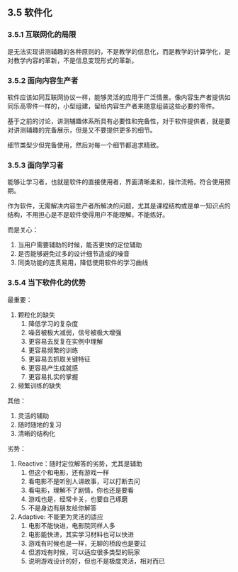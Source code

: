 ## 3.5 软件化

### 3.5.1 互联网化的局限

是无法实现讲测辅趣的各种原则的，不是教学的信息化，而是教学的计算学化，是对教学内容的革新，不是信息变现形式的革新。

### 3.5.2 面向内容生产者

软件应该如同互联网协议一样，能够灵活的应用于广泛情景。像内容生产者提供如同乐高零件一样的，小型组建，留给内容生产者来随意组装这些必要的零件。

基于之前的讨论，讲测辅趣体系所具有必要性和完备性，对于软件提供者，就是要对讲测辅趣的完备展示，但是又不要提供更多的细节。

细节类型少但完备使用，然后对每一个细节都追求精致。

### 3.5.3 面向学习者

能够让学习者，也就是软件的直接使用者，界面清晰柔和，操作流畅，符合使用预期。

作为软件，无需解决内容生产者所解决的问题，尤其是课程结构或是单一知识点的结构，不用担心是不是软件使得用户不能理解，不能练好。

而是关心：

1. 当用户需要辅助的时候，能否更快的定位辅助
1. 是否能够避免过多的设计细节造成的噪音
1. 同类功能的连贯易用，降低使用软件的学习曲线

### 3.5.4 当下软件化的优势

最重要：

1. 颗粒化的缺失
    1. 降低学习的复杂度
    1. 噪音被极大减弱，信号被极大增强
    1. 更容易去反复在实例中理解
    1. 更容易频繁的训练
    1. 更容易去抓取关键特征
    1. 更容易产生成就感
    1. 更容易扎实的掌握
1. 频繁训练的缺失

其他：

1. 灵活的辅助
1. 随时随地的复习
1. 清晰的结构化

劣势：

1. Reactive：随时定位解答的劣势，尤其是辅助
    1. 但这个和电影，还有游戏一样
    1. 看电影不是听别人讲故事，可以打断去问
    1. 看电影，理解不了剧情，你也还是要看
    1. 游戏也是，经常卡关，也要自己琢磨
    1. 不是身边有朋友给你解答
1. Adaptive: 不能更为灵活的适应
    1. 电影不能快进，电影院同样人多
    1. 电影能快进，其实学习材料也可以快进
    1. 游戏有时候也是一样，无聊的桥段也是要过
    1. 但游戏有时候，可以适应很多类型的玩家
    1. 说明游戏设计的好，但也不是极度灵活，相对而已

